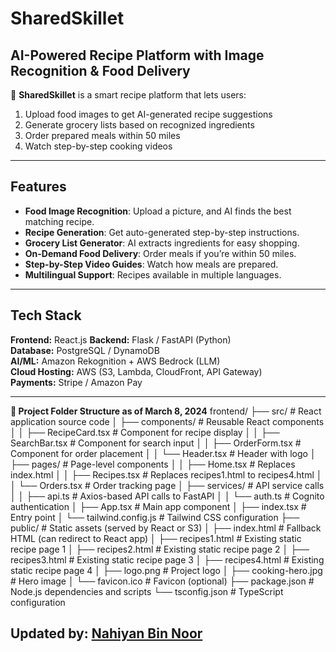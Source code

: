# SharedSkillet
## AI-Powered Recipe Platform with Image Recognition & Food Delivery  

🚀 **SharedSkillet** is a smart recipe platform that lets users:  
1. Upload food images to get AI-generated recipe suggestions  
2. Generate grocery lists based on recognized ingredients  
3. Order prepared meals within 50 miles  
4. Watch step-by-step cooking videos  

---

##  Features
-  **Food Image Recognition**: Upload a picture, and AI finds the best matching recipe.
-  **Recipe Generation**: Get auto-generated step-by-step instructions.
-  **Grocery List Generator**: AI extracts ingredients for easy shopping.
-  **On-Demand Food Delivery**: Order meals if you’re within 50 miles.
-  **Step-by-Step Video Guides**: Watch how meals are prepared.
-  **Multilingual Support**: Recipes available in multiple languages.

---

## Tech Stack
**Frontend:** React.js 
**Backend:** Flask / FastAPI (Python)  
**Database:** PostgreSQL / DynamoDB  
**AI/ML:** Amazon Rekognition + AWS Bedrock (LLM)  
**Cloud Hosting:** AWS (S3, Lambda, CloudFront, API Gateway)  
**Payments:** Stripe / Amazon Pay  

---

**📂 Project Folder Structure as of March 8, 2024**
frontend/
├── src/                    # React application source code
│   ├── components/         # Reusable React components
│   │   ├── RecipeCard.tsx  # Component for recipe display
│   │   ├── SearchBar.tsx   # Component for search input
│   │   ├── OrderForm.tsx   # Component for order placement
│   │   └── Header.tsx      # Header with logo
│   ├── pages/              # Page-level components
│   │   ├── Home.tsx        # Replaces index.html
│   │   ├── Recipes.tsx     # Replaces recipes1.html to recipes4.html
│   │   └── Orders.tsx      # Order tracking page
│   ├── services/           # API service calls
│   │   ├── api.ts          # Axios-based API calls to FastAPI
│   │   └── auth.ts         # Cognito authentication
│   ├── App.tsx             # Main app component
│   ├── index.tsx           # Entry point
│   └── tailwind.config.js  # Tailwind CSS configuration
├── public/                 # Static assets (served by React or S3)
│   ├── index.html          # Fallback HTML (can redirect to React app)
│   ├── recipes1.html       # Existing static recipe page 1
│   ├── recipes2.html       # Existing static recipe page 2
│   ├── recipes3.html       # Existing static recipe page 3
│   ├── recipes4.html       # Existing static recipe page 4
│   ├── logo.png            # Project logo
│   ├── cooking-hero.jpg    # Hero image
│   └── favicon.ico         # Favicon (optional)
├── package.json            # Node.js dependencies and scripts
└── tsconfig.json           # TypeScript configuration

Updated by: [Nahiyan Bin Noor](https://github.com/Nahiyan140212)
- 